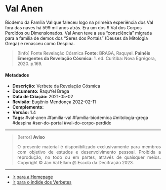 # Val Anen

Biodemo da Família Val que faleceu logo na primeira experiência dos Val fora das naves há 599 mil anos atrás. Era um dos 9 Val dos Corpos Perdidos ou Dimensionados. Val Anen teve a sua “consciência” migrada para a família de demos dos “Seres dos Portais” (Deuses da Mitologia Grega) e renasceu como Despina.

> [!info] Fonte Revelação Cósmica
> **Fonte:** BRAGA, Raquyel. **Painéis Emergentes da Revelação Cósmica**: 1. ed. Curitiba: Nova Egrégora, 2020. p.169. 

#### Metadados

- **Descrição:** Verbete da Revelação Cósmica
- **Documento:** RaquYel Braga
- **Data de Criação:** 2021-05-02
- **Revisão:** Eugênio Mendonça 2022-02-11
- **Complemento:** 
- **Versão:** 1.4
- **Tags:** #val-anen #familia-val #familia-biodemica #mitologia-grega #despina #ser-do-portal #val-do-corpo-perdido

---
> [!error] **Aviso**
> <p align="justify">O presente material é disponibilizado exclusivamente para membros com objetivo de estudos e desenvolvimento pessoal. Proibida a reprodução, no todo ou em partes, através de quaisquer meios. Copyright © Jan Val Ellam @ Escola da Decifração 2023. </p>

---
- [Ir para a Homepage](Homepage.canvas)
- [Ir para o índide dos Verbetes](ÍNDIDE%20GERAL%20DOS%20VERBETES.canvas)
